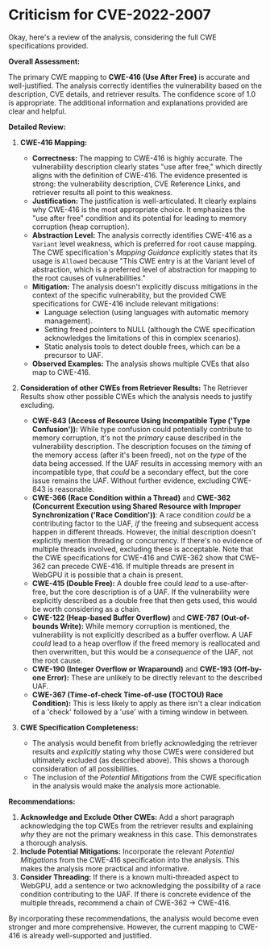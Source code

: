 # Criticism for CVE-2022-2007

Okay, here's a review of the analysis, considering the full CWE specifications provided.

**Overall Assessment:**

The primary CWE mapping to **CWE-416 (Use After Free)** is accurate and well-justified. The analysis correctly identifies the vulnerability based on the description, CVE details, and retriever results. The confidence score of 1.0 is appropriate. The additional information and explanations provided are clear and helpful.

**Detailed Review:**

1.  **CWE-416 Mapping:**

    *   **Correctness:** The mapping to CWE-416 is highly accurate. The vulnerability description clearly states "use after free," which directly aligns with the definition of CWE-416. The evidence presented is strong: the vulnerability description, CVE Reference Links, and retriever results all point to this weakness.
    *   **Justification:** The justification is well-articulated. It clearly explains why CWE-416 is the most appropriate choice. It emphasizes the "use after free" condition and its potential for leading to memory corruption (heap corruption).
    *   **Abstraction Level:**  The analysis correctly identifies CWE-416 as a `Variant` level weakness, which is preferred for root cause mapping. The CWE specification's *Mapping Guidance* explicitly states that its usage is `Allowed` because "This CWE entry is at the Variant level of abstraction, which is a preferred level of abstraction for mapping to the root causes of vulnerabilities."
    *   **Mitigation:** The analysis doesn't explicitly discuss mitigations in the context of the specific vulnerability, but the provided CWE specifications for CWE-416 include relevant mitigations:
        *   Language selection (using languages with automatic memory management).
        *   Setting freed pointers to NULL (although the CWE specification acknowledges the limitations of this in complex scenarios).
        *   Static analysis tools to detect double frees, which can be a precursor to UAF.
    *   **Observed Examples:** The analysis shows multiple CVEs that also map to CWE-416.

2.  **Consideration of other CWEs from Retriever Results:**
    The Retriever Results show other possible CWEs which the analysis needs to justify excluding.

    *   **CWE-843 (Access of Resource Using Incompatible Type ('Type Confusion')):** While type confusion could potentially contribute to memory corruption, it's not the *primary* cause described in the vulnerability description.  The description focuses on the *timing* of the memory access (after it's been freed), not on the *type* of the data being accessed. If the UAF results in accessing memory with an incompatible type, that *could* be a secondary effect, but the core issue remains the UAF. Without further evidence, excluding CWE-843 is reasonable.
    *   **CWE-366 (Race Condition within a Thread)** and **CWE-362 (Concurrent Execution using Shared Resource with Improper Synchronization ('Race Condition'))**: A race condition *could* be a contributing factor to the UAF, *if* the freeing and subsequent access happen in different threads. However, the initial description doesn't explicitly mention threading or concurrency. If there's no evidence of multiple threads involved, excluding these is acceptable. Note that the CWE specifications for CWE-416 and CWE-362 show that CWE-362 can precede CWE-416. If multiple threads are present in WebGPU it is possible that a chain is present.
    *   **CWE-415 (Double Free):** A double free could *lead* to a use-after-free, but the core description is of a UAF. If the vulnerability were explicitly described as a double free that then gets used, this would be worth considering as a chain.
    *   **CWE-122 (Heap-based Buffer Overflow)** and **CWE-787 (Out-of-bounds Write):**  While memory corruption is mentioned, the vulnerability is not explicitly described as a buffer overflow. A UAF *could* lead to a heap overflow if the freed memory is reallocated and then overwritten, but this would be a *consequence* of the UAF, not the root cause.
    *   **CWE-190 (Integer Overflow or Wraparound)** and **CWE-193 (Off-by-one Error):**  These are unlikely to be directly relevant to the described UAF.
    *   **CWE-367 (Time-of-check Time-of-use (TOCTOU) Race Condition):**  This is less likely to apply as there isn't a clear indication of a 'check' followed by a 'use' with a timing window in between.

3.  **CWE Specification Completeness:**

    *   The analysis would benefit from briefly acknowledging the retriever results and *explicitly* stating why those CWEs were considered but ultimately excluded (as described above). This shows a thorough consideration of all possibilities.
    *   The inclusion of the *Potential Mitigations* from the CWE specification in the analysis would make the analysis more actionable.

**Recommendations:**

1.  **Acknowledge and Exclude Other CWEs:**  Add a short paragraph acknowledging the top CWEs from the retriever results and explaining *why* they are not the primary weakness in this case. This demonstrates a thorough analysis.
2.  **Include Potential Mitigations:**  Incorporate the relevant *Potential Mitigations* from the CWE-416 specification into the analysis. This makes the analysis more practical and informative.
3.  **Consider Threading:** If there is a known multi-threaded aspect to WebGPU, add a sentence or two acknowledging the possibility of a race condition contributing to the UAF. If there is concrete evidence of the multiple threads, recommend a chain of CWE-362 -> CWE-416.

By incorporating these recommendations, the analysis would become even stronger and more comprehensive. However, the current mapping to CWE-416 is already well-supported and justified.